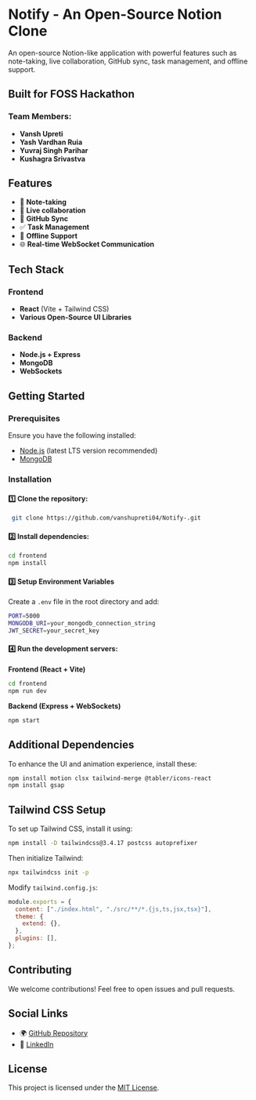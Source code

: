 # Notify - An Open-Source Notion Clone

An open-source Notion-like application with powerful features such as note-taking, live collaboration, GitHub sync, task management, and offline support.

## Built for FOSS Hackathon

### Team Members:
- **Vansh Upreti**
- **Yash Vardhan Ruia**
- **Yuvraj Singh Parihar**
- **Kushagra Srivastva**

## Features
- 📝 **Note-taking**
- 🔄 **Live collaboration**
- 🔗 **GitHub Sync**
- ✅ **Task Management**
- 📶 **Offline Support**
- 🌐 **Real-time WebSocket Communication**

## Tech Stack
### Frontend
- **React** (Vite + Tailwind CSS)
- **Various Open-Source UI Libraries**

### Backend
- **Node.js + Express**
- **MongoDB**
- **WebSockets**

## Getting Started

### Prerequisites
Ensure you have the following installed:
- [Node.js](https://nodejs.org/) (latest LTS version recommended)
- [MongoDB](https://www.mongodb.com/)

### Installation

#### 1️⃣ Clone the repository:
```sh
 git clone https://github.com/vanshupreti04/Notify-.git
```

#### 2️⃣ Install dependencies:

```sh
cd frontend
npm install
```

#### 3️⃣ Setup Environment Variables
Create a `.env` file in the root directory and add:
```sh
PORT=5000
MONGODB_URI=your_mongodb_connection_string
JWT_SECRET=your_secret_key
```

#### 4️⃣ Run the development servers:

**Frontend (React + Vite)**
```sh
cd frontend
npm run dev
```

**Backend (Express + WebSockets)**
```sh
npm start
```

## Additional Dependencies
To enhance the UI and animation experience, install these:
```sh
npm install motion clsx tailwind-merge @tabler/icons-react
npm install gsap
```

## Tailwind CSS Setup
To set up Tailwind CSS, install it using:
```sh
npm install -D tailwindcss@3.4.17 postcss autoprefixer
```
Then initialize Tailwind:
```sh
npx tailwindcss init -p
```

Modify `tailwind.config.js`:
```js
module.exports = {
  content: ["./index.html", "./src/**/*.{js,ts,jsx,tsx}"],
  theme: {
    extend: {},
  },
  plugins: [],
};
```

## Contributing
We welcome contributions! Feel free to open issues and pull requests.

## Social Links
- 🌍 [GitHub Repository](https://github.com/vanshupreti04/Notify-.git)
- 🔗 [LinkedIn](https://www.linkedin.com/in/vanshupreti)

## License
This project is licensed under the [MIT License](LICENSE).
